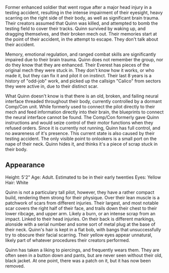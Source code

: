 Former enhanced soldier that went rogue after a major head injury in a testing accident, resulting in the intense impairment of their eyesight, heavy scarring on the right side of their body, as well as significant brain trauma. Their creators assumed that Quinn was killed, and attempted to bomb the testing field to cover their tracks. Quinn survived by waking up, and dragging themselves, and their broken mech out. Their memories start at the point of their accident, in the attempt to escape. They don't talk about their accident. 

Memory, emotional regulation, and ranged combat skills are significantly impaired due to their brain trauma. Quinn does not remember the group, nor do they know that they are enhanced. Their Everest has pieces of the original mech they were stuck in. They don't know how it works, or who made it, but they can fix it and pilot it on instinct. Their last 8 years is a history of "odd-job" work, and picked up the callsign "Calico" from sectors they were active in, due to their distinct scar.

What Quinn doesn't know is that there is an old, broken, and failing neural interface threaded throughout their body, currently controlled by a dormant Comp/Con unit. While formerly used to connect the pilot directly to their mech and feed information directly into their brain, the blueprints to connect the neural interface cannot be found. The Comp/Con formerly gave Quinn instructions and would seize control of their motor functions when they refused orders. Since it is currently not running, Quinn has full control, and no awareness of it's presence. This current state is also caused by their testing accident. The only visible point to onlookers is a small port on the nape of their neck. Quinn hides it, and thinks it's a piece of scrap stuck in their body.

## Appearance
Height: 5'2"
Age: Adult. Estimated to be in their early twenties
Eyes: Yellow
Hair: White

Quinn is not a particulary tall pilot, however, they have a rather compact build, rendering them strong for their physique. Over their lean muscle is a patchwork of scars from different injuries. Their largest, and most notable scar covers the right half of their face, and trails down their chest to their lower ribcage, and upper arm. Likely a burn, or an intense scrap from an impact. Linked to their head injuries. On their back is different markings, alonside with a serial number and some sort of metal plug at the base of their neck. Quinn's hair is kept in a flat bob, with bangs that unsuccessfully try to obscure their facial scarring. Their yellow eyes appear unnatural, likely part of whatever procedures their creators performed. 

Quinn has taken a liking to piercings, and frequently wears them. They are often seen in a button down and pants, but are never seen without their old, black jacket. At one point, there was a patch on it, but it has now been removed.